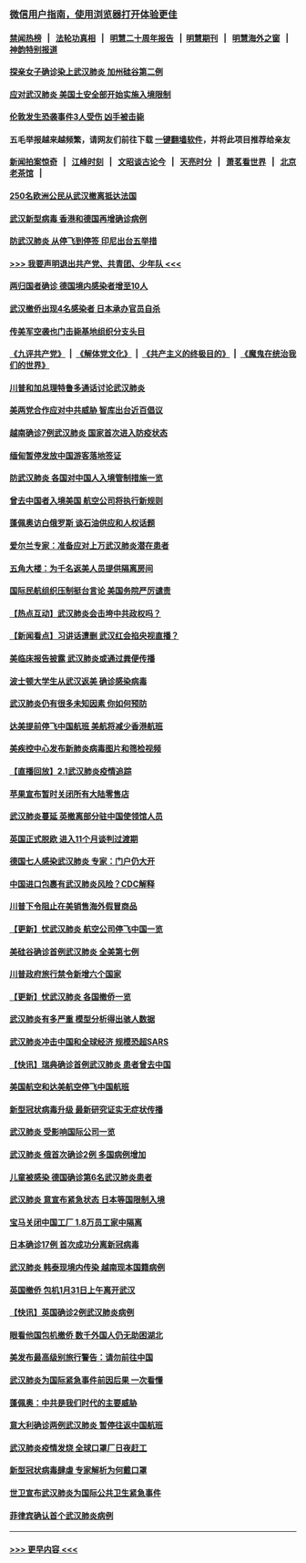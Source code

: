### [微信用户指南，使用浏览器打开体验更佳](https://github.com/gfw-breaker/banned-news1/blob/master/indexes/wechat-guide.md?t=0)
#### [禁闻热榜](热点新闻.md?t=0)  &nbsp;&nbsp;|&nbsp;&nbsp; [法轮功真相](https://github.com/gfw-breaker/truth/blob/master/README.md?t=0) &nbsp;&nbsp;|&nbsp;&nbsp; [明慧二十周年报告](https://github.com/gfw-breaker/mh-reports/blob/master/README.md?t=0) &nbsp;&nbsp;|&nbsp;&nbsp;[明慧期刊](https://github.com/gfw-breaker/mh-qikan) &nbsp;&nbsp;|&nbsp;&nbsp; [明慧海外之窗](https://github.com/gfw-breaker/mh-news/blob/master/README.md?t=0) &nbsp;&nbsp;|&nbsp;&nbsp; [神韵特别报道](https://github.com/gfw-breaker/mh-news/blob/master/shenyun.md?t=0)
#### [探亲女子确诊染上武汉肺炎 加州硅谷第二例](../pages/nsc418/n11839784.md?t=02031122) 
#### [应对武汉肺炎 美国土安全部开始实施入境限制](../pages/nsc418/n11839729.md?t=02031122) 
#### [伦敦发生恐袭事件3人受伤 凶手被击毙](../pages/nsc418/n11839442.md?t=02031122) 
#### 五毛举报越来越频繁，请网友们前往下载 [一键翻墙软件](https://github.com/gfw-breaker/ssr-accounts)，并将此项目推荐给亲友
#### [新闻拍案惊奇](https://github.com/gfw-breaker/banned-news1/blob/master/pages/link4.md) &nbsp;&nbsp;|&nbsp;&nbsp; [江峰时刻](https://github.com/gfw-breaker/banned-news1/blob/master/pages/link4.md) &nbsp;&nbsp;|&nbsp;&nbsp; [文昭谈古论今](https://github.com/gfw-breaker/banned-news1/blob/master/pages/link4.md) &nbsp;&nbsp;|&nbsp;&nbsp; [天亮时分](https://github.com/gfw-breaker/banned-news1/blob/master/pages/link4.md) &nbsp;&nbsp;|&nbsp;&nbsp; [萧茗看世界](https://github.com/gfw-breaker/banned-news1/blob/master/pages/link4.md) &nbsp;&nbsp;|&nbsp;&nbsp; [北京老茶馆](https://github.com/gfw-breaker/banned-news1/blob/master/pages/link4.md) &nbsp;&nbsp;|&nbsp;&nbsp; 
#### [250名欧洲公民从武汉撤离抵达法国](../pages/nsc418/n11839438.md?t=02031122) 
#### [武汉新型病毒 香港和德国再增确诊病例](../pages/nsc418/n11839381.md?t=02031122) 
#### [防武汉肺炎 从停飞到停签 印尼出台五举措](../pages/nsc418/n11839282.md?t=02031122) 
#### [>>> 我要声明退出共产党、共青团、少年队 <<<](https://github.com/begood0513/goodnews/blob/master/quit/letter.md) 
#### [两归国者确诊 德国境内感染者增至10人](../pages/nsc418/n11839164.md?t=02031122) 
#### [武汉撤侨出现4名感染者 日本承办官员自杀](../pages/nsc418/n11839044.md?t=02031122) 
#### [传美军空袭也门击毙基地组织分支头目](../pages/nsc418/n11839210.md?t=02031122) 
#### [《九评共产党》](https://github.com/begood0513/9ping.md/blob/master/README.md) &nbsp;|&nbsp; [《解体党文化》](../../../../jtdwh.md/blob/master/README.md)  &nbsp;|&nbsp; [《共产主义的终极目的》](../../../../gczydzjmd.md/blob/master/README.md) &nbsp;|&nbsp; [《魔鬼在统治我们的世界》](../../../../mgztzwmdsj.md/blob/master/README.md) 
#### [川普和加总理特鲁多通话讨论武汉肺炎](../pages/nsc418/n11839128.md?t=02031122) 
#### [美两党合作应对中共威胁 智库出台近百倡议](../pages/nsc418/n11838437.md?t=02031122) 
#### [越南确诊7例武汉肺炎 国家首次进入防疫状态](../pages/nsc418/n11838860.md?t=02031122) 
#### [缅甸暂停发放中国游客落地签证](../pages/nsc418/n11838730.md?t=02031122) 
#### [防武汉肺炎 各国对中国人入境管制措施一览](../pages/nsc418/n11838726.md?t=02031122) 
#### [曾去中国者入境美国 航空公司将执行新规则](../pages/nsc418/n11838375.md?t=02031122) 
#### [蓬佩奥访白俄罗斯 谈石油供应和人权话题](../pages/nsc418/n11838242.md?t=02031122) 
#### [爱尔兰专家：准备应对上万武汉肺炎潜在患者](../pages/nsc418/n11837978.md?t=02031122) 
#### [五角大楼：为千名返美人员提供隔离房间](../pages/nsc418/n11837831.md?t=02031122) 
#### [国际民航组织压制挺台言论 美国务院严厉谴责](../pages/nsc418/n11837791.md?t=02031122) 
#### [【热点互动】武汉肺炎会击垮中共政权吗？](../pages/nsc418/n11837779.md?t=02031122) 
#### [【新闻看点】习讲话遭删 武汉红会掐央视直播？](../pages/nsc418/n11837573.md?t=02031122) 
#### [美临床报告披露 武汉肺炎或通过粪便传播](../pages/nsc418/n11837626.md?t=02031122) 
#### [波士顿大学生从武汉返美 确诊感染病毒](../pages/nsc418/n11837580.md?t=02031122) 
#### [武汉肺炎仍有很多未知因素 你如何预防](../pages/nsc418/n11837666.md?t=02031122) 
#### [达美提前停飞中国航班 美航将减少香港航班](../pages/nsc418/n11837649.md?t=02031122) 
#### [美疾控中心发布新肺炎病毒图片和筛检视频](../pages/nsc418/n11837491.md?t=02031122) 
#### [【直播回放】2.1武汉肺炎疫情追踪](../pages/nsc418/n11837232.md?t=02031122) 
#### [苹果宣布暂时关闭所有大陆零售店](../pages/nsc418/n11837097.md?t=02031122) 
#### [武汉肺炎蔓延 英撤离部分驻中国使领馆人员](../pages/nsc418/n11837061.md?t=02031122) 
#### [英国正式脱欧 进入11个月谈判过渡期](../pages/nsc418/n11836911.md?t=02031122) 
#### [德国七人感染武汉肺炎 专家：门户仍大开](../pages/nsc418/n11836344.md?t=02031122) 
#### [中国进口包裹有武汉肺炎风险？CDC解释](../pages/nsc418/n11836321.md?t=02031122) 
#### [川普下令阻止在美销售海外假冒商品](../pages/nsc418/n11836261.md?t=02031122) 
#### [【更新】忧武汉肺炎 航空公司停飞中国一览](../pages/nsc418/n11835931.md?t=02031122) 
#### [美硅谷确诊首例武汉肺炎 全美第七例](../pages/nsc418/n11836093.md?t=02031122) 
#### [川普政府旅行禁令新增六个国家](../pages/nsc418/n11836083.md?t=02031122) 
#### [【更新】忧武汉肺炎 各国撤侨一览](../pages/nsc418/n11835673.md?t=02031122) 
#### [武汉肺炎有多严重 模型分析得出骇人数据](../pages/nsc418/n11835829.md?t=02031122) 
#### [武汉肺炎冲击中国和全球经济 规模恐超SARS](../pages/nsc418/n11835652.md?t=02031122) 
#### [【快讯】瑞典确诊首例武汉肺炎 患者曾去中国](../pages/nsc418/n11835675.md?t=02031122) 
#### [美国航空和达美航空停飞中国航班](../pages/nsc418/n11835567.md?t=02031122) 
#### [新型冠状病毒升级 最新研究证实无症状传播](../pages/nsc418/n11835589.md?t=02031122) 
#### [武汉肺炎 受影响国际公司一览](../pages/nsc418/n11835538.md?t=02031122) 
#### [武汉肺炎 俄首次确诊2例 多国病例增加](../pages/nsc418/n11835295.md?t=02031122) 
#### [儿童被感染 德国确诊第6名武汉肺炎患者](../pages/nsc418/n11835338.md?t=02031122) 
#### [武汉肺炎 意宣布紧急状态 日本等国限制入境](../pages/nsc418/n11835062.md?t=02031122) 
#### [宝马关闭中国工厂 1.8万员工家中隔离](../pages/nsc418/n11835128.md?t=02031122) 
#### [日本确诊17例 首次成功分离新冠病毒](../pages/nsc418/n11834975.md?t=02031122) 
#### [武汉肺炎 韩泰现境内传染 越南现本国籍病例](../pages/nsc418/n11834857.md?t=02031122) 
#### [英国撤侨 包机1月31日上午离开武汉](../pages/nsc418/n11834808.md?t=02031122) 
#### [【快讯】英国确诊2例武汉肺炎病例](../pages/nsc418/n11834824.md?t=02031122) 
#### [眼看他国包机撤侨 数千外国人仍无助困湖北](../pages/nsc418/n11834010.md?t=02031122) 
#### [美发布最高级别旅行警告：请勿前往中国](../pages/nsc418/n11834038.md?t=02031122) 
#### [武汉肺炎为国际紧急事件前因后果 一次看懂](../pages/nsc418/n11833893.md?t=02031122) 
#### [蓬佩奥：中共是我们时代的主要威胁](../pages/nsc418/n11833434.md?t=02031122) 
#### [意大利确诊两例武汉肺炎 暂停往返中国航班](../pages/nsc418/n11833483.md?t=02031122) 
#### [武汉肺炎疫情发烧 全球口罩厂日夜赶工](../pages/nsc418/n11833528.md?t=02031122) 
#### [新型冠状病毒肆虐 专家解析为何戴口罩](../pages/nsc418/n11833332.md?t=02031122) 
#### [世卫宣布武汉肺炎为国际公共卫生紧急事件](../pages/nsc418/n11833455.md?t=02031122) 
#### [菲律宾确认首个武汉肺炎病例](../pages/nsc418/n11833162.md?t=02031122) 

----
#### [ >>> 更早内容 <<< ](../indexes/nsc418-earlier.md)
